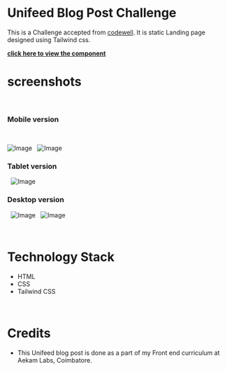 # Unifeed Blog Post Challenge

This is a Challenge accepted from [codewell](https://www.codewell.cc/challenges/unifeed-blog-page--608d9d5c747bad001532bd7c). It is static Landing page designed using Tailwind css.

[**click here to view the component**]()
&nbsp;

# screenshots
&nbsp;

### Mobile version

&nbsp;

![Image](refs/mob-1.JPG)
&nbsp;
![Image](refs/mob-2.JPG)

### Tablet version

&nbsp;
![Image](refs/tab.PNG)

### Desktop version

&nbsp;
![Image](refs/desktop-1.JPG)
&nbsp;
![Image](refs/desktop-2.JPG)

&nbsp;

# Technology Stack
- HTML
- CSS
- Tailwind CSS

&nbsp;

# Credits
- This Unifeed blog post is done as a part of my Front end curriculum at Aekam Labs, Coimbatore.








